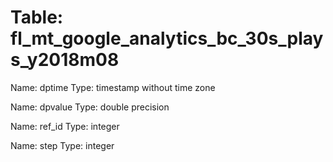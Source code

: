 Table: fl_mt_google_analytics_bc_30s_plays_y2018m08
===================================================

Name: dptime
Type: timestamp without time zone

Name: dpvalue
Type: double precision

Name: ref_id
Type: integer

Name: step
Type: integer

